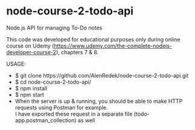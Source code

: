 # node-course-2-todo-api
Node.js API for managing To-Do notes


This code was developed for educational purposes only during online course on Udemy
(https://www.udemy.com/the-complete-nodejs-developer-course-2), chapters 7 & 8.

USAGE:
<ul>
<li>$ git clone https://github.com/AlenRedek/node-course-2-todo-api.git</li>
<li>$ cd node-course-2-todo-api/</li>
<li>$ npm install</li>
<li>$ npm start</li>
<li>When the server is up & running, you should be able to make HTTP requests using Postman for example.<br />
I have exported these request in a separate file (todo-app.postman_collection) as well</li>
</ul>
